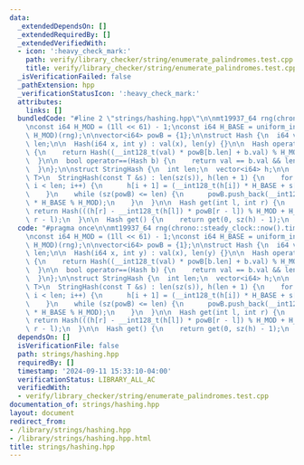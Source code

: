 ```yaml
---
data:
  _extendedDependsOn: []
  _extendedRequiredBy: []
  _extendedVerifiedWith:
  - icon: ':heavy_check_mark:'
    path: verify/library_checker/string/enumerate_palindromes.test.cpp
    title: verify/library_checker/string/enumerate_palindromes.test.cpp
  _isVerificationFailed: false
  _pathExtension: hpp
  _verificationStatusIcon: ':heavy_check_mark:'
  attributes:
    links: []
  bundledCode: "#line 2 \"strings/hashing.hpp\"\n\nmt19937_64 rng(chrono::steady_clock::now().time_since_epoch().count());\n\
    \nconst i64 H_MOD = (1ll << 61) - 1;\nconst i64 H_BASE = uniform_int_distribution<i64>(0,\
    \ H_MOD)(rng);\n\nvector<i64> powB = {1};\n\nstruct Hash {\n  i64 val;\n  int\
    \ len;\n\n  Hash(i64 x, int y) : val(x), len(y) {}\n\n  Hash operator+(Hash b)\
    \ {\n    return Hash((__int128_t(val) * powB[b.len] + b.val) % H_MOD, len + b.len);\n\
    \  }\n\n  bool operator==(Hash b) {\n    return val == b.val && len == b.len;\n\
    \  }\n};\n\nstruct StringHash {\n  int len;\n  vector<i64> h;\n\n  template <class\
    \ T>\n  StringHash(const T &s) : len(sz(s)), h(len + 1) {\n    for (int i = 0;\
    \ i < len; i++) {\n      h[i + 1] = (__int128_t(h[i]) * H_BASE + s[i]) % H_MOD;\n\
    \    }\n    while (sz(powB) <= len) {\n      powB.push_back(__int128_t(powB.back())\
    \ * H_BASE % H_MOD);\n    }\n  }\n\n  Hash get(int l, int r) {\n    r++;\n   \
    \ return Hash(((h[r] - __int128_t(h[l]) * powB[r - l]) % H_MOD + H_MOD) % H_MOD,\
    \ r - l);\n  }\n\n  Hash get() {\n    return get(0, sz(h) - 1);\n  }\n};\n"
  code: "#pragma once\n\nmt19937_64 rng(chrono::steady_clock::now().time_since_epoch().count());\n\
    \nconst i64 H_MOD = (1ll << 61) - 1;\nconst i64 H_BASE = uniform_int_distribution<i64>(0,\
    \ H_MOD)(rng);\n\nvector<i64> powB = {1};\n\nstruct Hash {\n  i64 val;\n  int\
    \ len;\n\n  Hash(i64 x, int y) : val(x), len(y) {}\n\n  Hash operator+(Hash b)\
    \ {\n    return Hash((__int128_t(val) * powB[b.len] + b.val) % H_MOD, len + b.len);\n\
    \  }\n\n  bool operator==(Hash b) {\n    return val == b.val && len == b.len;\n\
    \  }\n};\n\nstruct StringHash {\n  int len;\n  vector<i64> h;\n\n  template <class\
    \ T>\n  StringHash(const T &s) : len(sz(s)), h(len + 1) {\n    for (int i = 0;\
    \ i < len; i++) {\n      h[i + 1] = (__int128_t(h[i]) * H_BASE + s[i]) % H_MOD;\n\
    \    }\n    while (sz(powB) <= len) {\n      powB.push_back(__int128_t(powB.back())\
    \ * H_BASE % H_MOD);\n    }\n  }\n\n  Hash get(int l, int r) {\n    r++;\n   \
    \ return Hash(((h[r] - __int128_t(h[l]) * powB[r - l]) % H_MOD + H_MOD) % H_MOD,\
    \ r - l);\n  }\n\n  Hash get() {\n    return get(0, sz(h) - 1);\n  }\n};"
  dependsOn: []
  isVerificationFile: false
  path: strings/hashing.hpp
  requiredBy: []
  timestamp: '2024-09-11 15:33:10-04:00'
  verificationStatus: LIBRARY_ALL_AC
  verifiedWith:
  - verify/library_checker/string/enumerate_palindromes.test.cpp
documentation_of: strings/hashing.hpp
layout: document
redirect_from:
- /library/strings/hashing.hpp
- /library/strings/hashing.hpp.html
title: strings/hashing.hpp
---
```

